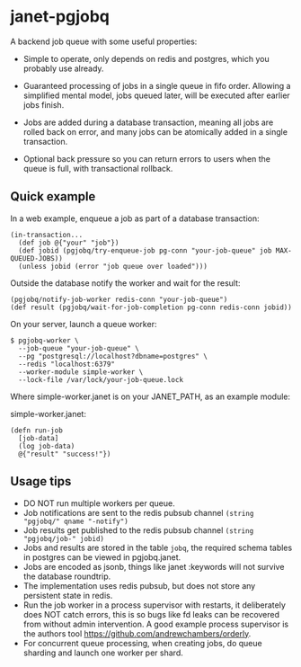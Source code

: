 # janet-pgjobq

A backend job queue with some useful properties:

- Simple to operate, only depends on redis and postgres, which you probably use already.

- Guaranteed processing of jobs in a single queue in fifo order. Allowing a
  simplified mental model, jobs queued later, will be executed after earlier jobs finish.

- Jobs are added during a database transaction, meaning all jobs are rolled back
  on error, and many jobs can be atomically added in a single transaction.

- Optional back pressure so you can return errors to users when the queue is full,
  with transactional rollback.

## Quick example

In a web example, enqueue a job as part of a database transaction:
```
(in-transaction... 
  (def job @{"your" "job"})
  (def jobid (pgjobq/try-enqueue-job pg-conn "your-job-queue" job MAX-QUEUED-JOBS))
  (unless jobid (error "job queue over loaded")))
```
Outside the database notify the worker and wait for the result:
```
(pgjobq/notify-job-worker redis-conn "your-job-queue")
(def result (pgjobq/wait-for-job-completion pg-conn redis-conn jobid))
```
On your server, launch a queue worker:
```
$ pgjobq-worker \
  --job-queue "your-job-queue" \
  --pg "postgresql://localhost?dbname=postgres" \
  --redis "localhost:6379"
  --worker-module simple-worker \
  --lock-file /var/lock/your-job-queue.lock
```

Where simple-worker.janet is on your JANET_PATH, as an example module:

simple-worker.janet:
```
(defn run-job 
  [job-data]
  (log job-data)
  @{"result" "success!"})
```

## Usage tips

- DO NOT run multiple workers per queue.
- Job notifications are sent to the redis pubsub channel ```(string "pgjobq/" qname "-notify")```
- Job results get published to the redis pubsub channel ```(string "pgjobq/job-" jobid)```
- Jobs and results are stored in the table ```jobq```, the required schema tables
  in postgres can be viewed in pgjobq.janet.
- Jobs are encoded as jsonb, things like janet :keywords will not survive the database roundtrip.
- The implementation uses redis pubsub, but does not store any persistent state in redis.
- Run the job worker in a process supervisor with restarts, it deliberately does NOT catch errors,
  this is so bugs like fd leaks can be recovered from without admin intervention.
  A good example process supervisor is the authors tool https://github.com/andrewchambers/orderly.
- For concurrent queue processing, when creating jobs, do queue sharding
  and launch one worker per shard.


